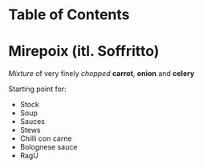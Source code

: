 # Table of Contents


# Mirepoix (itl. Soffritto)
*Mixture* of very finely *chopped* **carrot**, **onion** and **celery**   

Starting point for:
* Stock
* Soup
* Sauces
* Stews
* Chilli con carne 
* Bolognese sauce
* RagÚ
